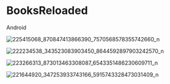 # BooksReloaded
Android

![225415068_870847413866390_7570568578355742660_n](https://user-images.githubusercontent.com/72876989/127191213-afb9e5db-28e7-4fae-98a5-47836f1e0791.png)

![222234538_343523083903450_8644592897903242570_n](https://user-images.githubusercontent.com/72876989/127191235-ef9a2f4e-3bff-4e45-b0db-0e9e382d71d4.png)

![223266313_873013463308087_6543351486230609711_n](https://user-images.githubusercontent.com/72876989/127191272-ac6ad960-4c9f-4023-8f7d-b87ab5a83ab9.png)

![221644920_347253933743166_5915743328473031409_n](https://user-images.githubusercontent.com/72876989/127191289-744fa15f-d479-4109-b788-7be6b7ce0935.png)

